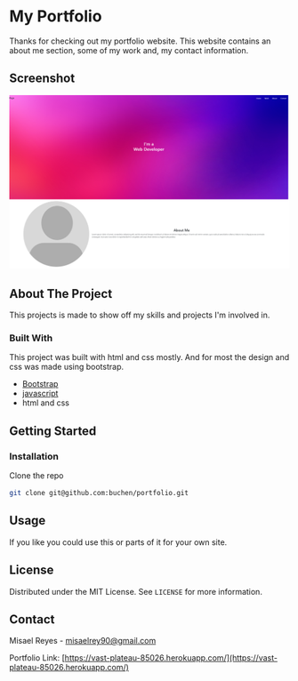 # My Portfolio
 Thanks for checking out my portfolio website. This website contains an about me section, 
 some of my work and, my contact information.

## Screenshot
![Portfolio screenshot][product-screenshot]
## About The Project

This projects is made to show off my skills and projects I'm involved in.

### Built With

This project was built with html and css mostly. And for most the design and css was made using bootstrap.
* [Bootstrap](https://getbootstrap.com)
* [javascript](https://www.javascript.com)
* html and css

<!-- GETTING STARTED -->
## Getting Started

### Installation

  Clone the repo
   ```sh
   git clone git@github.com:buchen/portfolio.git
   ```

<!-- USAGE EXAMPLES -->
## Usage
If you like you could use this or parts of it for your own site.


<!-- LICENSE -->
## License

Distributed under the MIT License. See `LICENSE` for more information.

<!-- CONTACT -->
## Contact

Misael Reyes - misaelrey90@gmail.com

Portfolio Link: [https://vast-plateau-85026.herokuapp.com/](https://vast-plateau-85026.herokuapp.com/)




<!-- MARKDOWN LINKS & IMAGES -->
<!-- https://www.markdownguide.org/basic-syntax/#reference-style-links -->
[contributors-shield]: https://img.shields.io/github/contributors/othneildrew/Best-README-Template.svg?style=for-the-badge
[contributors-url]: https://github.com/othneildrew/Best-README-Template/graphs/contributors
[forks-shield]: https://img.shields.io/github/forks/othneildrew/Best-README-Template.svg?style=for-the-badge
[forks-url]: https://github.com/othneildrew/Best-README-Template/network/members
[stars-shield]: https://img.shields.io/github/stars/othneildrew/Best-README-Template.svg?style=for-the-badge
[stars-url]: https://github.com/othneildrew/Best-README-Template/stargazers
[issues-shield]: https://img.shields.io/github/issues/othneildrew/Best-README-Template.svg?style=for-the-badge
[issues-url]: https://github.com/othneildrew/Best-README-Template/issues
[license-shield]: https://img.shields.io/github/license/othneildrew/Best-README-Template.svg?style=for-the-badge
[license-url]: https://github.com/othneildrew/Best-README-Template/blob/master/LICENSE.txt
[linkedin-shield]: https://img.shields.io/badge/-LinkedIn-black.svg?style=for-the-badge&logo=linkedin&colorB=555
[linkedin-url]: https://linkedin.com/in/othneildrew
[product-screenshot]: /public/images/screenshot.png
